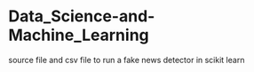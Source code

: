 # Data_Science-and-Machine_Learning
source file and csv file to run a fake news detector in scikit learn
